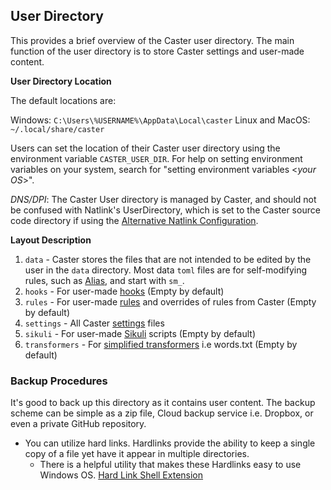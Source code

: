 ## User Directory

This provides a brief overview of the Caster user directory. The main function of the user directory is to store Caster settings and user-made content. 

**User Directory Location**

The default locations are:

Windows: `C:\Users\%USERNAME%\AppData\Local\caster`
Linux and MacOS: `~/.local/share/caster`

Users can set the location of their Caster user directory using the environment variable `CASTER_USER_DIR`. For help on setting environment variables on your system, search for "setting environment variables <_your OS_>".

*DNS/DPI*: The Caster User directory is managed by Caster, and should not be confused with Natlink's UserDirectory, which is set to the Caster source code directory if using the [Alternative Natlink Configuration](../Installation/Dragon_NaturallySpeaking/#alternative-natlink-configuration).

**Layout  Description**

1. `data` - Caster stores the files that are not intended to be edited by the user in the `data` directory. Most data `toml` files are for self-modifying rules, such as [Alias](Caster_Commands/Alias.md), and start with `sm_`.
2. `hooks` - For user-made [hooks](../Caster_Settings/hooks) (Empty by default)
3. `rules` - For user-made [rules](../Caster_Settings/rules) and overrides of rules from Caster (Empty by default)
4. `settings` - All Caster [settings](../Caster_Settings/settings) files
5. `sikuli` - For user-made [Sikuli](../Third-party_Integrations/Sikuli) scripts (Empty by default)
6. `transformers` - For [simplified transformers](../Customize_Caster/Customizing_Starter_Rules/#use-simplified-transformers) i.e words.txt (Empty by default)

### Backup Procedures

It's good to back up this directory as it contains user content. The backup scheme can be simple as a zip file, Cloud backup service i.e. Dropbox, or even a private GitHub repository.

- You can utilize hard links. Hardlinks provide the ability to keep a single copy of a file yet have it appear in multiple directories.
  - There is a helpful utility that makes these Hardlinks easy to use Windows OS. [Hard Link Shell Extension](https://schinagl.priv.at/nt/hardlinkshellext/linkshellextension.html) 

